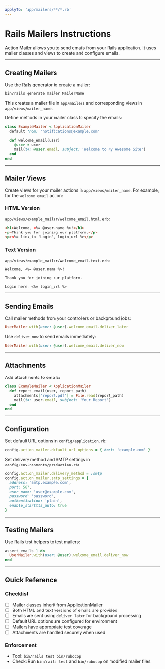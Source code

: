 ```yaml
---
applyTo: 'app/mailers/**/*.rb'
---
```


# Rails Mailers Instructions

Action Mailer allows you to send emails from your Rails application. It uses mailer classes and views to create and configure emails.

---

## Creating Mailers

Use the Rails generator to create a mailer:

```bash
bin/rails generate mailer MailerName
```

This creates a mailer file in `app/mailers` and corresponding views in `app/views/mailer_name`.

Define methods in your mailer class to specify the emails:

```ruby
class ExampleMailer < ApplicationMailer
  default from: 'notifications@example.com'

  def welcome_email(user)
    @user = user
    mail(to: @user.email, subject: 'Welcome to My Awesome Site')
  end
end
```

---

## Mailer Views

Create views for your mailer actions in `app/views/mailer_name`. For example, for the `welcome_email` action:

### HTML Version

`app/views/example_mailer/welcome_email.html.erb`:

```html
<h1>Welcome, <%= @user.name %>!</h1>
<p>Thank you for joining our platform.</p>
<p><%= link_to 'Login', login_url %></p>
```

### Text Version

`app/views/example_mailer/welcome_email.text.erb`:

```text
Welcome, <%= @user.name %>!

Thank you for joining our platform.

Login here: <%= login_url %>
```

---

## Sending Emails

Call mailer methods from your controllers or background jobs:

```ruby
UserMailer.with(user: @user).welcome_email.deliver_later
```

Use `deliver_now` to send emails immediately:

```ruby
UserMailer.with(user: @user).welcome_email.deliver_now
```

---

## Attachments

Add attachments to emails:

```ruby
class ExampleMailer < ApplicationMailer
  def report_email(user, report_path)
    attachments['report.pdf'] = File.read(report_path)
    mail(to: user.email, subject: 'Your Report')
  end
end
```

---

## Configuration

Set default URL options in `config/application.rb`:

```ruby
config.action_mailer.default_url_options = { host: 'example.com' }
```

Set delivery method and SMTP settings in `config/environments/production.rb`:

```ruby
config.action_mailer.delivery_method = :smtp
config.action_mailer.smtp_settings = {
  address: 'smtp.example.com',
  port: 587,
  user_name: 'user@example.com',
  password: 'password',
  authentication: 'plain',
  enable_starttls_auto: true
}
```

---

## Testing Mailers

Use Rails test helpers to test mailers:

```ruby
assert_emails 1 do
  UserMailer.with(user: @user).welcome_email.deliver_now
end
```

---

## Quick Reference

### Checklist
- [ ] Mailer classes inherit from ApplicationMailer
- [ ] Both HTML and text versions of emails are provided
- [ ] Emails are sent using `deliver_later` for background processing
- [ ] Default URL options are configured for environment
- [ ] Mailers have appropriate test coverage
- [ ] Attachments are handled securely when used

### Enforcement
- Tool: `bin/rails test`, `bin/rubocop`
- Check: Run `bin/rails test` and `bin/rubocop` on modified mailer files
